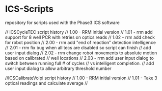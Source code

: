 # ICS-Scripts
repository for scripts used with the Phase3 ICS software

// ICSCycleTEC script history
// 1.00 - RRM initial version
// 1.01 - rrm add support for 8 well PCR with retries on optics reads
// 1.02 - rrm add check for robot position
// 2.00 - rrm add "end of reaction" detection intelligence
// 2.01 - rrm fix bug when all tecs are disabled so script can finish
//        add user input dialog
// 2.02 - rrm change robot movements to absolute motion based on calibrated
//        well locations
// 2.03 - rrm add user input dialog to switch between running full # of cycles
//        vs intelligent completion.
//        add user input dialog to allow arbitrary threshold number

//ICSCalibrateVolpi script history
// 1.00 - RRM initial version
// 1.01 - Take 3 optical readings and calculate average
//
